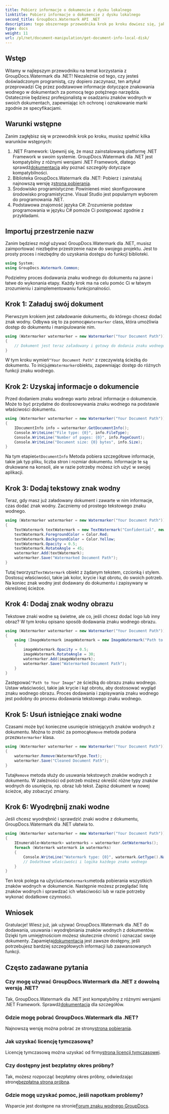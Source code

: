 ```yaml
---
title: Pobierz informacje o dokumencie z dysku lokalnego
linktitle: Pobierz informacje o dokumencie z dysku lokalnego
second_title: GroupDocs.Watermark API .NET
description: tego obszernego przewodnika krok po kroku dowiesz się, jak dodawać, usuwać i wyodrębniać znaki wodne w dokumentach za pomocą programu GroupDocs.
type: docs
weight: 11
url: /pl/net/document-manipulation/get-document-info-local-disk/
---
```

## Wstęp
Witamy w najlepszym przewodniku na temat korzystania z GroupDocs.Watermark dla .NET! Niezależnie od tego, czy jesteś doświadczonym programistą, czy dopiero zaczynasz, ten artykuł przeprowadzi Cię przez podstawowe informacje dotyczące znakowania wodnego w dokumentach za pomocą tego potężnego narzędzia. Ostatecznie będziesz profesjonalistą w osadzaniu znaków wodnych w swoich dokumentach, zapewniając ich ochronę i oznakowanie marki zgodnie ze specyfikacjami.
## Warunki wstępne
Zanim zagłębisz się w przewodnik krok po kroku, musisz spełnić kilka warunków wstępnych:
1.  .NET Framework: Upewnij się, że masz zainstalowaną platformę .NET Framework w swoim systemie. GroupDocs.Watermark dla .NET jest kompatybilny z różnymi wersjami .NET Framework, dlatego sprawdź[dokumentacja](https://reference.groupdocs.com/Watermark/net/) aby poznać szczegóły dotyczące kompatybilności.
2.  Biblioteka GroupDocs.Watermark dla .NET: Pobierz i zainstaluj najnowszą wersję z[strona pobierania](https://releases.groupdocs.com/Watermark/net/).
3. Środowisko programistyczne: Powinieneś mieć skonfigurowane środowisko programistyczne. Visual Studio jest popularnym wyborem do programowania .NET.
4. Podstawowa znajomość języka C#: Zrozumienie podstaw programowania w języku C# pomoże Ci postępować zgodnie z przykładami.
## Importuj przestrzenie nazw
Zanim będziesz mógł używać GroupDocs.Watermark dla .NET, musisz zaimportować niezbędne przestrzenie nazw do swojego projektu. Jest to prosty proces i niezbędny do uzyskania dostępu do funkcji biblioteki.
```csharp
using System;
using GroupDocs.Watermark.Common;
```
Podzielmy proces dodawania znaku wodnego do dokumentu na jasne i łatwe do wykonania etapy. Każdy krok ma na celu pomóc Ci w łatwym zrozumieniu i zaimplementowaniu funkcjonalności.
## Krok 1: Załaduj swój dokument
 Pierwszym krokiem jest załadowanie dokumentu, do którego chcesz dodać znak wodny. Odbywa się to za pomocą`Watermarker` class, która umożliwia dostęp do dokumentu i manipulowanie nim.
```csharp
using (Watermarker watermarker = new Watermarker("Your Document Path"))
{
    // Dokument jest teraz załadowany i gotowy do dodania znaku wodnego
}
```
 W tym kroku wymień`"Your Document Path"` z rzeczywistą ścieżką do dokumentu. To inicjuje`Watermarker`obiektu, zapewniając dostęp do różnych funkcji znaku wodnego.
## Krok 2: Uzyskaj informacje o dokumencie
Przed dodaniem znaku wodnego warto zebrać informacje o dokumencie. Może to być przydatne do dostosowywania znaku wodnego na podstawie właściwości dokumentu.

```csharp
using (Watermarker watermarker = new Watermarker("Your Document Path"))
{
    IDocumentInfo info = watermarker.GetDocumentInfo();
    Console.WriteLine("File type: {0}", info.FileType);
    Console.WriteLine("Number of pages: {0}", info.PageCount);
    Console.WriteLine("Document size: {0} bytes", info.Size);
}
```
 Na tym etapie`GetDocumentInfo` Metoda pobiera szczegółowe informacje, takie jak typ pliku, liczba stron i rozmiar dokumentu. Informacje te są drukowane na konsoli, ale w razie potrzeby możesz ich użyć w swojej aplikacji.
## Krok 3: Dodaj tekstowy znak wodny
Teraz, gdy masz już załadowany dokument i zawarte w nim informacje, czas dodać znak wodny. Zaczniemy od prostego tekstowego znaku wodnego.

```csharp
using (Watermarker watermarker = new Watermarker("Your Document Path"))
{
    TextWatermark textWatermark = new TextWatermark("Confidential", new Font("Arial", 36));
    textWatermark.ForegroundColor = Color.Red;
    textWatermark.BackgroundColor = Color.Yellow;
    textWatermark.Opacity = 0.5;
    textWatermark.RotateAngle = 45;
    watermarker.Add(textWatermark);
    watermarker.Save("Watermarked Document Path");
}
```
 Tutaj tworzysz`TextWatermark` obiekt z żądanym tekstem, czcionką i stylem. Dostosuj właściwości, takie jak kolor, krycie i kąt obrotu, do swoich potrzeb. Na koniec znak wodny jest dodawany do dokumentu i zapisywany w określonej ścieżce.
## Krok 4: Dodaj znak wodny obrazu
Tekstowe znaki wodne są świetne, ale co, jeśli chcesz dodać logo lub inny obraz? W tym kroku opisano sposób dodawania znaku wodnego obrazu.

```csharp
using (Watermarker watermarker = new Watermarker("Your Document Path"))
{
    using (ImageWatermark imageWatermark = new ImageWatermark("Path to Your Image"))
    {
        imageWatermark.Opacity = 0.5;
        imageWatermark.RotateAngle = 30;
        watermarker.Add(imageWatermark);
        watermarker.Save("Watermarked Document Path");
    }
}
```
 Zastępować`"Path to Your Image"` ze ścieżką do obrazu znaku wodnego. Ustaw właściwości, takie jak krycie i kąt obrotu, aby dostosować wygląd znaku wodnego obrazu. Proces dodawania i zapisywania znaku wodnego jest podobny do procesu dodawania tekstowego znaku wodnego.
## Krok 5: Usuń istniejące znaki wodne
 Czasami może być konieczne usunięcie istniejących znaków wodnych z dokumentu. Można to zrobić za pomocą`Remove` metoda podana przez`Watermarker` klasa.

```csharp
using (Watermarker watermarker = new Watermarker("Your Document Path"))
{
    watermarker.Remove(WatermarkType.Text);
    watermarker.Save("Cleaned Document Path");
}
```
 Tutaj`Remove` metoda służy do usuwania tekstowych znaków wodnych z dokumentu. W zależności od potrzeb możesz określić różne typy znaków wodnych do usunięcia, np. obraz lub tekst. Zapisz dokument w nowej ścieżce, aby zobaczyć zmiany.
## Krok 6: Wyodrębnij znaki wodne
Jeśli chcesz wyodrębnić i sprawdzić znaki wodne z dokumentu, GroupDocs.Watermark dla .NET ułatwia to.

```csharp
using (Watermarker watermarker = new Watermarker("Your Document Path"))
{
    IEnumerable<Watermark> watermarks = watermarker.GetWatermarks();
    foreach (Watermark watermark in watermarks)
    {
        Console.WriteLine("Watermark type: {0}", watermark.GetType().Name);
        // Dodatkowe właściwości i logika każdego znaku wodnego
    }
}
```
 Ten krok polega na użyciu`GetWatermarks`metoda pobierania wszystkich znaków wodnych w dokumencie. Następnie możesz przeglądać listę znaków wodnych i sprawdzać ich właściwości lub w razie potrzeby wykonać dodatkowe czynności.
## Wniosek
 Gratulacje! Wiesz już, jak używać GroupDocs.Watermark dla .NET do dodawania, usuwania i wyodrębniania znaków wodnych z dokumentów. Dzięki tym umiejętnościom możesz skutecznie chronić i oznaczać swoje dokumenty. Zapamiętaj[dokumentacja](https://reference.groupdocs.com/Watermark/net/) jest zawsze dostępny, jeśli potrzebujesz bardziej szczegółowych informacji lub zaawansowanych funkcji.
## Często zadawane pytania
### Czy mogę używać GroupDocs.Watermark dla .NET z dowolną wersją .NET?
 Tak, GroupDocs.Watermark dla .NET jest kompatybilny z różnymi wersjami .NET Framework. Sprawdź[dokumentacja](https://reference.groupdocs.com/Watermark/net/) dla szczegółów.
### Gdzie mogę pobrać GroupDocs.Watermark dla .NET?
 Najnowszą wersję można pobrać ze strony[strona pobierania](https://releases.groupdocs.com/Watermark/net/).
### Jak uzyskać licencję tymczasową?
 Licencję tymczasową można uzyskać od firmy[strona licencji tymczasowej](https://purchase.groupdocs.com/temporary-license/).
### Czy dostępny jest bezpłatny okres próbny?
 Tak, możesz rozpocząć bezpłatny okres próbny, odwiedzając stronę[bezpłatna strona próbna](https://releases.groupdocs.com/).
### Gdzie mogę uzyskać pomoc, jeśli napotkam problemy?
 Wsparcie jest dostępne na stronie[Forum znaku wodnego GroupDocs](https://forum.groupdocs.com/c/watermark/19).